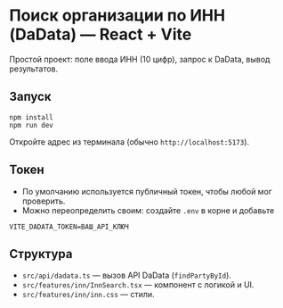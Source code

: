 # Поиск организации по ИНН (DaData) — React + Vite

Простой проект: поле ввода ИНН (10 цифр), запрос к DaData, вывод результатов.

## Запуск
```
npm install
npm run dev
```
Откройте адрес из терминала (обычно `http://localhost:5173`).

## Токен
- По умолчанию используется публичный токен, чтобы любой мог проверить.
- Можно переопределить своим: создайте `.env` в корне и добавьте
```
VITE_DADATA_TOKEN=ВАШ_API_КЛЮЧ
```

## Структура
- `src/api/dadata.ts` — вызов API DaData (`findPartyById`).
- `src/features/inn/InnSearch.tsx` — компонент с логикой и UI.
- `src/features/inn/inn.css` — стили.

